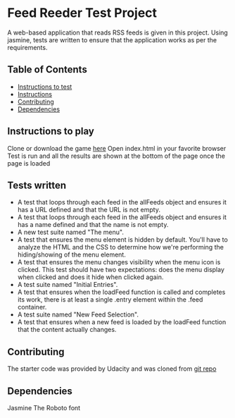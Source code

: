# Feed Reeder Test Project

A web-based application that reads RSS feeds is given in this project. Using jasmine, tests are written to ensure that the application works as per the requirements.

## Table of Contents


* [Instructions to test](#instructionsToTest)
* [Instructions](#instructions)
* [Contributing](#contributing)
* [Dependencies](#dependencies)

## Instructions to play

Clone or download the game [here]()
Open index.html in your favorite browser
Test is run and all the results are shown at the bottom of the page once the page is loaded


## Tests written

- A test that loops through each feed in the allFeeds object and ensures it has a URL defined and that the URL is not empty.
 - A test that loops through each feed in the allFeeds object and ensures it has a name defined and that the name is not empty.
- A new test suite named "The menu".
- A test that ensures the menu element is hidden by default. You'll have to analyze the HTML and the CSS to determine how we're performing the hiding/showing of the menu element.
- A test that ensures the menu changes visibility when the menu icon is clicked. This test should have two expectations: does the menu display when clicked and does it hide when clicked again.
- A test suite named "Initial Entries".
- A test that ensures when the loadFeed function is called and completes its work, there is at least a single .entry element within the .feed container.
- A test suite named "New Feed Selection".
- A test that ensures when a new feed is loaded by the loadFeed function that the content actually changes.

## Contributing

The starter code was provided by Udacity and was cloned from [git repo](https://github.com/udacity/frontend-nanodegree-feedreader)

## Dependencies

Jasmine
The Roboto font
